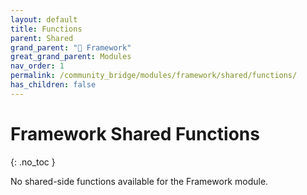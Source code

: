 ```yaml
---
layout: default
title: Functions
parent: Shared
grand_parent: "🧩 Framework"
great_grand_parent: Modules
nav_order: 1
permalink: /community_bridge/modules/framework/shared/functions/
has_children: false
---
```


# Framework Shared Functions
{: .no_toc }

No shared-side functions available for the Framework module.
